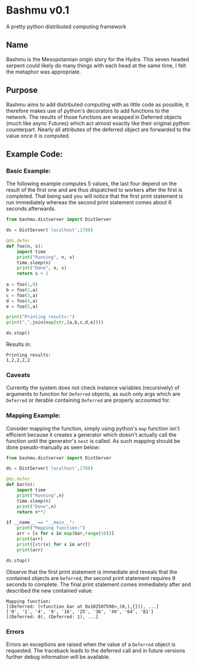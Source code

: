 
# Bashmu v0.1
A pretty python distributed computing framework

## Name
Bashmu is the Mesopotamian origin story for the Hydra. This seven headed serpent could likely do many things with each head at the same time, I felt the metaphor was appropriate. 

## Purpose
Bashmu aims to add distributed computing with as little code as possible, it therefore makes use of python's decorators to add functions to the network. The results of those functions are wrapped in Deferred objects (much like async Futures) which act almost exactly like their original python counterpart. Nearly all attributes of the deferred object are forwarded to the value once it is computed.

## Example Code:

### Basic Example:
The following example computes 5 values, the last four depend on the result of the first one and are thus dispatched to workers after the first is completed. That being said you will notice that the first print statement is run immediately whereas the second print statement comes about 6 seconds afterwards.

```python
from bashmu.distserver import DistServer

ds = DistServer('localhost',1708)

@ds.defer
def foo(n, s):
    import time
    print("Running", n, s)
    time.sleep(n)
    print("Done", n, s)
    return s + 1
    
a = foo(1,0)
b = foo(2,a)
c = foo(3,a)
d = foo(4,a)
e = foo(5,a)

print("Printing results:")
print(",".join(map(str,[a,b,c,d,e])))   

ds.stop()
```

Results in:

```
Printing results:
1,2,2,2,2
```

### Caveats
Currently the system does not check instance variables (recursively) of arguments to function for `Deferred` objects, as such only args which are `Deferred` or iterable containing `Deferred` are properly accounted for.

### Mapping Example:

Consider mapping the function, simply using python's `map` function isn't efficient because it creates a generator which doesn't actually call the function until the generator's `next` is called. As such mapping should be done pseudo-manually as seen below: 

```python
from bashmu.distserver import DistServer

ds = DistServer('localhost',1708)

@ds.defer
def bar(n):
    import time
    print("Running",n)
    time.sleep(n)
    print("Done",n)
    return n**2

if __name__ == "__main__":
    print("Mapping function:")
    arr = [x for x in map(bar,range(10))]
    print(arr)
    print([str(x) for x in arr])
    print(arr)

ds.stop()
```

Observe that the first print statement is immediate and reveals that the contained objects are `Deferred`, the second print statement requires 9 seconds to complete. The final print statement comes immediately after and described the new contained value:

```
Mapping function:
[(Deferred: [<function bar at 0x102507598>,(0,),{}]), ...]
['0', '1', '4', '9', '16', '25', '36', '49', '64', '81']
[(Deferred: 0), (Deferred: 1), ...]
```

### Errors
Errors an exceptions are raised when the value of a `Deferred` object is requested. The traceback leads to the deferred call and in future versions further debug information will be available.